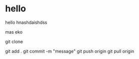 # hello
hello
hnashdaishdss

mas eko

git clone <alamat>

git add .
git commit -m "message"
git push origin <nama branch>
git pull origin <nama branch>
